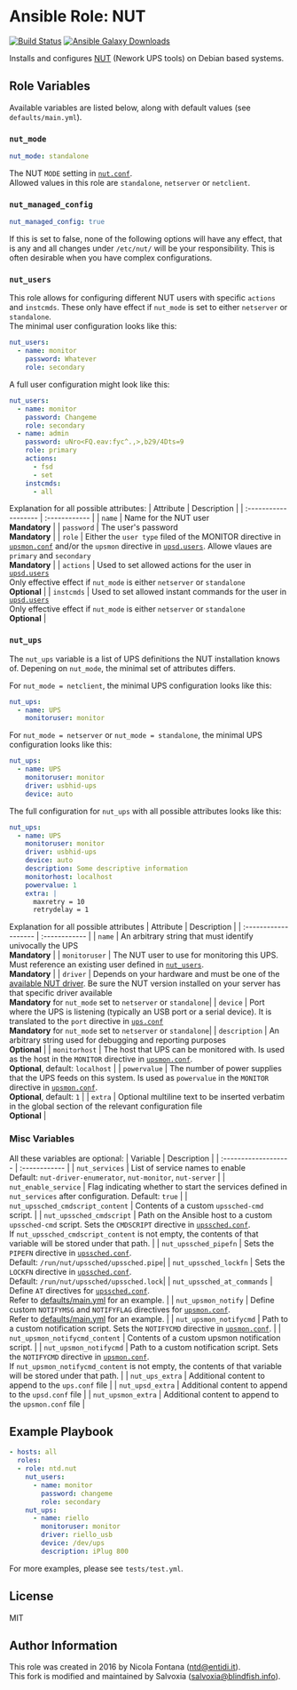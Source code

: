 Ansible Role: NUT
=================
[![Build Status](https://github.com/salvoxia/ansible-role-nut/workflows/Release/badge.svg)](https://github.com/simoncaron/ansible-role-nut/actions?query=workflow%3Release)
[![Ansible Galaxy Downloads](https://img.shields.io/badge/dynamic/json?color=blueviolet&label=Galaxy%20Downloads&query=%24.download_count&url=https%3A%2F%2Fgalaxy.ansible.com%2Fapi%2Fv1%2Froles%2F39509%2F%3Fformat%3Djson)](https://galaxy.ansible.com/ui/standalone/roles/salvoxia/nut/)

Installs and configures [NUT](http://networkupstools.org/) (Nework UPS
tools) on Debian based systems.

## Role Variables

Available variables are listed below, along with default values (see
`defaults/main.yml`).

### `nut_mode`
```yaml
nut_mode: standalone
```

The NUT `MODE` setting in [`nut.conf`](https://networkupstools.org/docs/man/nut.conf.html).  
Allowed values in this role are `standalone`, `netserver` or `netclient`.

### `nut_managed_config`
```yaml
nut_managed_config: true
```

If this is set to false, none of the following options will have any
effect, that is any and all changes under `/etc/nut/` will be your
responsibility. This is often desirable when you have complex
configurations.

### `nut_users`

This role allows for configuring different NUT users with specific `actions` and `instcmds`. These only have effect if `nut_mode` is set to either `netserver` or `standalone`.  
The minimal user configuration looks like this:
```yaml
nut_users:
  - name: monitor
    password: Whatever
    role: secondary
```

A full user configuration might look like this:
```yaml
nut_users:
  - name: monitor
    password: Changeme
    role: secondary
  - name: admin
    password: uNro<FQ.eav:fyc^.,>,b29/4Dts=9
    role: primary
    actions:
      - fsd
      - set
    instcmds:
      - all
```

Explanation for all possible attributes:
| Attribute   |  Description   |
| :------------------- | :------------ |
| `name`      | Name for the NUT user<br>__Mandatory__ |
| `password` | The user's password<br>__Mandatory__ |
| `role` | Either the `user type` filed of the MONITOR directive in [`upsmon.conf`](https://networkupstools.org/docs/man/upsmon.conf.html) and/or the `upsmon` directive in [`upsd.users`](https://networkupstools.org/docs/man/upsd.users.html). Allowe vlaues are `primary` and `secondary`<br>__Mandatory__ |
| `actions` | Used to set allowed actions for the user in [`upsd.users`](https://networkupstools.org/docs/man/upsd.users.html)<br>Only effective effect if `nut_mode` is either `netserver` or `standalone`<br>__Optional__ |
| `instcmds` | Used to set allowed instant commands for the user in [`upsd.users`](https://networkupstools.org/docs/man/upsd.users.html)<br>Only effective effect if `nut_mode` is either `netserver` or `standalone`<br>__Optional__ |


### `nut_ups`

The `nut_ups` variable is a list of UPS definitions the NUT installation knows of. Depening on `nut_mode`, the minimal set of attributes differs.

For `nut_mode = netclient`, the minimal UPS configuration looks like this:
```yaml
nut_ups:
  - name: UPS
    monitoruser: monitor
``` 

For `nut_mode = netserver` or `nut_mode = standalone`, the minimal UPS configuration looks like this:
```yaml
nut_ups:
  - name: UPS
    monitoruser: monitor
    driver: usbhid-ups
    device: auto
``` 

The full configuration for `nut_ups` with all possible attributes looks like this:
```yaml
nut_ups:
  - name: UPS
    monitoruser: monitor
    driver: usbhid-ups
    device: auto
    description: Some descriptive information
    monitorhost: localhost
    powervalue: 1
    extra: |
      maxretry = 10
      retrydelay = 1
```
Explanation for all possible attributes
| Attribute   |  Description   |
| :------------------- | :------------ |
| `name`      | An arbitrary string that must identify univocally the UPS<br>__Mandatory__ |
| `monitoruser` | The NUT user to use for monitoring this UPS. Must reference an existing user defined in [`nut_users`](#nut_users).<br>__Mandatory__ |
| `driver` | Depends on your hardware and must be one of the [available NUT driver](http://networkupstools.org/stable-hcl.html). Be sure the NUT version installed on your server has that specific driver available<br>__Mandatory__ for `nut_mode` set to `netserver` or `standalone`|
| `device` | Port where the UPS is listening (typically an USB port or a serial device). It is translated to the `port` directive in [`ups.conf`](https://networkupstools.org/docs/man/ups.conf.html)<br>__Mandatory__ for `nut_mode` set to `netserver` or `standalone`|
| `description` | An arbitrary string used for debugging and reporting purposes<br>__Optional__ |
| `monitorhost` | The host that UPS can be monitored with. Is used as the host in the `MONITOR` directive in [`upsmon.conf`](https://networkupstools.org/docs/man/upsmon.conf.html).<br>__Optional__, default: `localhost` |
| `powervalue` | The number of power supplies that the UPS feeds on this system. Is used as `powervalue` in the `MONITOR` directive in [`upsmon.conf`](https://networkupstools.org/docs/man/upsmon.conf.html).<br>__Optional__, default: `1` |
| `extra` | Optional multiline text to be inserted verbatim in the global section of the relevant configuration file<br>__Optional__ |


### Misc Variables

All these variables are optional:
| Variable   |  Description   |
| :------------------- | :------------ |
| `nut_services`      | List of service names to enable<br>Default: `nut-driver-enumerator`, `nut-monitor`, `nut-server` |
| `nut_enable_service` | Flag indicating whether to start the services defined in `nut_services` after configuration. Default: `true` |
| `nut_upssched_cmdscript_content` | Contents of a custom `upssched-cmd` script. |
| `nut_upssched_cmdscript` | Path on the Ansible host to a custom `upssched-cmd` script. Sets the `CMDSCRIPT` directive in [`upssched.conf`](https://networkupstools.org/docs/man/upssched.conf.html).<br>If `nut_upssched_cmdscript_content` is not empty, the contents of that variable will be stored under that path. |
| `nut_upssched_pipefn` | Sets the `PIPEFN` directive in [`upssched.conf`](https://networkupstools.org/docs/man/upssched.conf.html).<br>Default: `/run/nut/upssched/upssched.pipe`|
| `nut_upssched_lockfn` | Sets the `LOCKFN` directive in [`upssched.conf`](https://networkupstools.org/docs/man/upssched.conf.html).<br>Default: `/run/nut/upssched/upssched.lock`|
| `nut_upssched_at_commands` | Define `AT` directives for [`upssched.conf`](https://networkupstools.org/docs/man/upssched.conf.html).<br>Refer to [defaults/main.yml](defaults/main.yml) for an example. |
| `nut_upsmon_notify` | Define custom `NOTIFYMSG` and `NOTIFYFLAG` directives for [`upsmon.conf`](https://networkupstools.org/docs/man/upsmon.conf.html).<br>Refer to [defaults/main.yml](defaults/main.yml) for an example. |
| `nut_upsmon_notifycmd` | Path to a custom notification script. Sets the `NOTIFYCMD` directive in [`upsmon.conf`](https://networkupstools.org/docs/man/upsmon.conf.html). |
| `nut_upsmon_notifycmd_content` | Contents of a custom upsmon notification script. |
| `nut_upsmon_notifycmd` | Path to a custom notification script. Sets the `NOTIFYCMD` directive in [`upsmon.conf`](https://networkupstools.org/docs/man/upsmon.conf.html).<br>If `nut_upsmon_notifycmd_content` is not empty, the contents of that variable will be stored under that path. |
| `nut_ups_extra` | Additional content to append to the `ups.conf` file |
| `nut_upsd_extra` | Additional content to append to the `upsd.conf` file |
| `nut_upsmon_extra` | Additional content to append to the `upsmon.conf` file |

## Example Playbook

```yaml
- hosts: all
  roles:
  - role: ntd.nut
    nut_users:
      - name: monitor
        password: changeme
        role: secondary
    nut_ups:
      - name: riello
        monitoruser: monitor
        driver: riello_usb
        device: /dev/ups
        description: iPlug 800
```

For more examples, please see `tests/test.yml`.

## License
MIT

## Author Information

This role was created in 2016 by Nicola Fontana (ntd@entidi.it).  
This fork is modified and maintained by Salvoxia (salvoxia@blindfish.info).